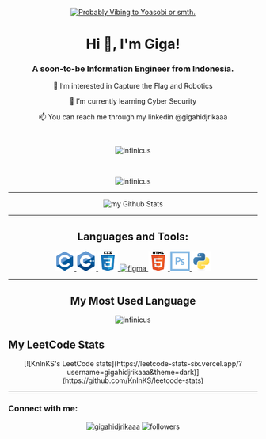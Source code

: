 <p align="center">
  <a href="https://spotify-github-profile.vercel.app/api/view?uid=aczq88cnkrbukorcoqvna1zgg&redirect=true">
    <img src="https://spotify-github-profile.vercel.app/api/view?uid=aczq88cnkrbukorcoqvna1zgg&cover_image=true&theme=novatorem&show_offline=false&background_color=121212&bar_color=0300b8&bar_color_cover=false" alt="Probably Vibing to Yoasobi or smth."/>
  </a>
</p>

<h1 align="center">Hi 👋, I'm Giga!</h1>
<h3 align="center">A soon-to-be Information Engineer from Indonesia.</h3>

<!-- Centered About Me -->
<div align="center" text-align="center">
  <p> 👀 I’m interested in Capture the Flag and Robotics </p>
  <p>🌱 I’m currently learning Cyber Security </p>
  <p>📫 You can reach me through my linkedin @gigahidjrikaaa</p>
</div>

<!-- Give some space -->
<p>&nbsp;</p>

<div align="center">
  <img src="https://github-profile-trophy.vercel.app/?username=gigahidjrikaaa&theme=onedark&margin-w=15&margin-h=15&column=7" alt="infinicus" />
</div>

<!-- Give some space -->
<p>&nbsp;</p>

<div align="center">
  <img src="https://github-profile-summary-cards.vercel.app/api/cards/profile-details?username=gigahidjrikaaa&theme=monokai" alt="infinicus" />
</div>

---
<div align="center">
  <img src="https://github-readme-stats.vercel.app/api?username=gigahidjrikaaa&include_all_commits=true&count_private=true&show_icons=true&line_height=20&title_color=2B5BBD&icon_color=1124BB&text_color=A1A1A1&bg_color=0,000000,130F40" alt="my Github Stats"/>
</div>

---
<div align="center">
<h2>Languages and Tools:</h2>
<a href="https://www.cprogramming.com/" target="_blank" rel="noreferrer"> <img src="https://raw.githubusercontent.com/devicons/devicon/master/icons/c/c-original.svg" alt="c" width="40" height="40"/> </a> <a href="https://www.w3schools.com/cpp/" target="_blank" rel="noreferrer"> <img src="https://raw.githubusercontent.com/devicons/devicon/master/icons/cplusplus/cplusplus-original.svg" alt="cplusplus" width="40" height="40"/> </a> <a href="https://www.w3schools.com/css/" target="_blank" rel="noreferrer"> <img src="https://raw.githubusercontent.com/devicons/devicon/master/icons/css3/css3-original-wordmark.svg" alt="css3" width="40" height="40"/> </a> <a href="https://www.figma.com/" target="_blank" rel="noreferrer"> <img src="https://www.vectorlogo.zone/logos/figma/figma-icon.svg" alt="figma" width="40" height="40"/> </a> <a href="https://www.w3.org/html/" target="_blank" rel="noreferrer"> <img src="https://raw.githubusercontent.com/devicons/devicon/master/icons/html5/html5-original-wordmark.svg" alt="html5" width="40" height="40"/> </a> <a href="https://www.photoshop.com/en" target="_blank" rel="noreferrer"> <img src="https://raw.githubusercontent.com/devicons/devicon/master/icons/photoshop/photoshop-line.svg" alt="photoshop" width="40" height="40"/> </a> <a href="https://www.python.org" target="_blank" rel="noreferrer"> <img src="https://raw.githubusercontent.com/devicons/devicon/master/icons/python/python-original.svg" alt="python" width="40" height="40"/> </a>
</div>

---
<div align="center">
  <h2>My Most Used Language</h2>
  <img src="https://github-readme-stats.vercel.app/api/top-langs?username=gigahidjrikaaa&show_icons=true&locale=en&layout=compact" alt="infinicus" />
</div>

<div align="center">
  <h2 align="left">My LeetCode Stats</h2>
  [![KnlnKS's LeetCode stats](https://leetcode-stats-six.vercel.app/?username=gigahidjrikaaa&theme=dark)](https://github.com/KnlnKS/leetcode-stats)
</div>

---

<div align="center">
  <h3 align="left">Connect with me:</h3>
  <a href="https://linkedin.com/in/gigahidjrikaaa" target="blank"><img align="center" src="https://raw.githubusercontent.com/rahuldkjain/github-profile-readme-generator/master/src/images/icons/Social/linked-in-alt.svg" alt="gigahidjrikaaa" height="30" width="40" /></a>
</div?

<img align="left" src="https://komarev.com/ghpvc/?username=infinicus&label=Profile%20views&color=0e75b6&style=flat" alt="infinicus" />
<img align="center" alt="followers" title="Follow me on Github" src="https://img.shields.io/github/followers/gigahidjrikaaa?color=236ad3&style=for-the-badge&logo=github&label=Follow"/>

<!---
Infinicus/Infinicus is a ✨ special ✨ repository because its `README.md` (this file) appears on your GitHub profile.
You can click the Preview link to take a look at your changes.
--->
